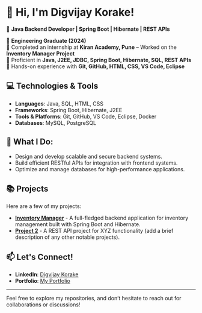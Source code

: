 # 👋 Hi, I'm Digvijay Korake!

🚀 **Java Backend Developer | Spring Boot | Hibernate | REST APIs**

🔹 **Engineering Graduate (2024)**  
🔹 Completed an internship at **Kiran Academy, Pune** – Worked on the **Inventory Manager Project**  
🔹 Proficient in **Java, J2EE, JDBC, Spring Boot, Hibernate, SQL, REST APIs**  
🔹 Hands-on experience with **Git, GitHub, HTML, CSS, VS Code, Eclipse**  

## 💻 Technologies & Tools

- **Languages**: Java, SQL, HTML, CSS
- **Frameworks**: Spring Boot, Hibernate, J2EE
- **Tools & Platforms**: Git, GitHub, VS Code, Eclipse, Docker
- **Databases**: MySQL, PostgreSQL

## 🔧 What I Do:
- Design and develop scalable and secure backend systems.
- Build efficient RESTful APIs for integration with frontend systems.
- Optimize and manage databases for high-performance applications.

## 📚 Projects

Here are a few of my projects:

- **[Inventory Manager](#)** - A full-fledged backend application for inventory management built with Spring Boot and Hibernate.
- **[Project 2](#)** - A REST API project for XYZ functionality (add a brief description of any other notable projects).

## 📫 Let's Connect!
- **LinkedIn**: [Digvijay Korake](https://www.linkedin.com/in/digvijay-korake-6728062b8)
- **Portfolio**: [My Portfolio](https://digvijaykorake2002.github.io/Portfolio/)

---

Feel free to explore my repositories, and don’t hesitate to reach out for collaborations or discussions!

